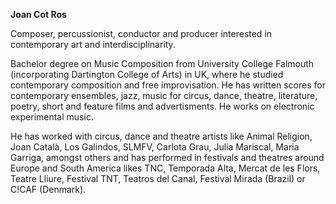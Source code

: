 **Joan Cot Ros**

Composer, percussionist, conductor and producer interested in contemporary art and interdisciplinarity.

Bachelor degree on Music Composition from University College Falmouth (incorporating Dartington College of Arts) in UK, where he studied contemporary composition and free improvisation. He has written scores for contemporary ensembles, jazz, music for circus, dance, theatre, literature, poetry, short and feature films and advertisments. He works on electronic experimental music. 

He has worked with circus, dance and theatre artists like Animal Religion, Joan Català, Los Galindos, SLMFV, Carlota Grau, Julia Mariscal, Maria Garriga, amongst others and has performed in festivals and theatres around Europe and South America likes TNC, Temporada Alta, Mercat de les Flors, Teatre Lliure, Festival TNT, Teatros del Canal, Festival Mirada (Brazil) or C!CAF (Denmark).
